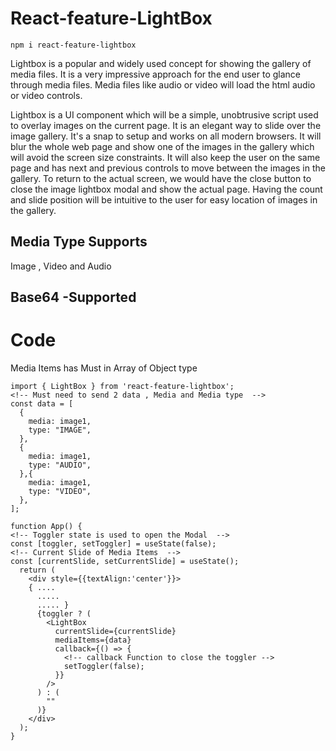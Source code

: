 # React-feature-LightBox

    npm i react-feature-lightbox

Lightbox is a popular and widely used concept for showing the gallery of media files. It is a very impressive approach for the end user to glance through media files. Media files like audio or video will load the html audio or video controls. 

Lightbox is a UI component which will be a simple, unobtrusive script used to overlay images on the current page. It is an elegant way to slide over the image gallery. It's a snap to setup and works on all modern browsers. It will blur the whole web page and show one of the images in the gallery which will avoid the screen size constraints. It will also keep the user on the same page and has next and previous controls to move between the images in the gallery. To return to the actual screen, we would have the close button to close the image lightbox modal and show the actual page. Having the count and slide position will be intuitive to the user for easy location of images in the gallery.

## Media Type Supports 
   Image , Video and Audio

## Base64 -Supported

# Code 
  Media Items has Must in Array of Object type 

    import { LightBox } from 'react-feature-lightbox';
    <!-- Must need to send 2 data , Media and Media type  -->
    const data = [
      {
        media: image1,
        type: "IMAGE",
      },
      {
        media: image1,
        type: "AUDIO",
      },{
        media: image1,
        type: "VIDEO",
      },
    ];

    function App() {
    <!-- Toggler state is used to open the Modal  -->
    const [toggler, setToggler] = useState(false);
    <!-- Current Slide of Media Items  -->
    const [currentSlide, setCurrentSlide] = useState();
      return (
        <div style={{textAlign:'center'}}>
        { .... 
          .....
          ..... }
          {toggler ? (
            <LightBox
              currentSlide={currentSlide}
              mediaItems={data}
              callback={() => {
                <!-- callback Function to close the toggler -->
                setToggler(false);
              }}
            />
          ) : (
            ""
          )}
        </div>
      );
    }